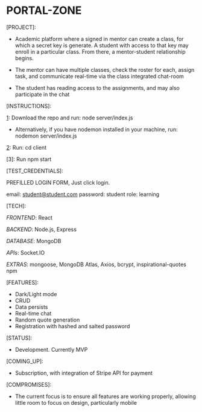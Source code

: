 # PORTAL-ZONE

[PROJECT]:

- Academic platform where a signed in mentor can create a class, for which a secret key is generate. A student with access to that key may enroll in a particular class. From there, a mentor-student relationship begins.

- The mentor can have multiple classes, check the roster for each, assign task, and communicate real-time via the class integrated chat-room

- The student has reading access to the assignments, and may also participate in the chat

[INSTRUCTIONS]:

[1]: Download the repo and run: node server/index.js

- Alternatively, if you have nodemon installed in your machine, run: nodemon server/index.js

[2]: Run: cd client

[3]: Run npm start

[TEST_CREDENTIALS]:

[1]: Teacher

PREFILLED LOGIN FORM, Just click login.

[2]: Student

email: student@student.com
password: student
role: learning

[TECH]:

_FRONTEND_: React

_BACKEND_: Node.js, Express

_DATABASE_: MongoDB

_APIs_: Socket.IO

_EXTRAS_: mongoose, MongoDB Atlas, Axios, bcrypt, inspirational-quotes npm

[FEATURES]:

- Dark/Light mode
- CRUD
- Data persists
- Real-time chat
- Random quote generation
- Registration with hashed and salted password

[STATUS]:

- Development. Currently MVP

[COMING_UP]:

- Subscription, with integration of Stripe API for payment

[COMPROMISES]:

- The current focus is to ensure all features are working properly, allowing little room to focus on design, particularly mobile
